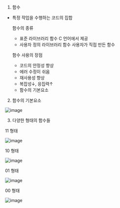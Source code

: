 1. 함수​

- 특정 작업을 수행하는 코드의 집합​

  함수의 종류​
  - 표준 라이브러리 함수  C 언어에서 제공​
  - 사용자 정의 라이브러리 함수  사용자가 직접 만든 함수​
 
  함수 사용의 장점
  - 코드의 안정성 향상
  - 에러 수정이 쉬움
  - 재사용성 향상
  - 복잡성↓, 응집력↑
  - 함수의 기본요소

2. 함수의 기본요소

![image](https://user-images.githubusercontent.com/76800974/111407696-71500800-8717-11eb-9d3b-4d094c81b1a4.png)

3. 다양한 형태의 함수들

  11 형태
  
  ![image](https://user-images.githubusercontent.com/76800974/111407812-993f6b80-8717-11eb-8a74-e5a52c72638d.png)

  10 형태
  
  ![image](https://user-images.githubusercontent.com/76800974/111407816-9cd2f280-8717-11eb-8c92-060dd9eb3d25.png)

  01 형태
  
  ![image](https://user-images.githubusercontent.com/76800974/111407826-a0667980-8717-11eb-94a4-62ebdb5f4ad4.png)

  00 형태
  
  ![image](https://user-images.githubusercontent.com/76800974/111407866-b411e000-8717-11eb-98b6-2264916307b1.png)
